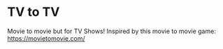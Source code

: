 # TV to TV

Movie to movie but for TV Shows! Inspired by this movie to movie game: https://movietomovie.com/